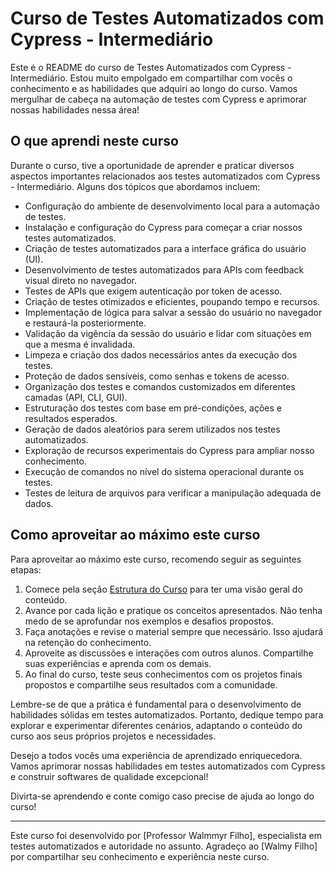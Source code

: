 # Curso de Testes Automatizados com Cypress - Intermediário

Este é o README do curso de Testes Automatizados com Cypress - Intermediário. Estou muito empolgado em compartilhar com vocês o conhecimento e as habilidades que adquiri ao longo do curso. Vamos mergulhar de cabeça na automação de testes com Cypress e aprimorar nossas habilidades nessa área!

## O que aprendi neste curso

Durante o curso, tive a oportunidade de aprender e praticar diversos aspectos importantes relacionados aos testes automatizados com Cypress - Intermediário. Alguns dos tópicos que abordamos incluem:

- Configuração do ambiente de desenvolvimento local para a automação de testes.
- Instalação e configuração do Cypress para começar a criar nossos testes automatizados.
- Criação de testes automatizados para a interface gráfica do usuário (UI).
- Desenvolvimento de testes automatizados para APIs com feedback visual direto no navegador.
- Testes de APIs que exigem autenticação por token de acesso.
- Criação de testes otimizados e eficientes, poupando tempo e recursos.
- Implementação de lógica para salvar a sessão do usuário no navegador e restaurá-la posteriormente.
- Validação da vigência da sessão do usuário e lidar com situações em que a mesma é invalidada.
- Limpeza e criação dos dados necessários antes da execução dos testes.
- Proteção de dados sensíveis, como senhas e tokens de acesso.
- Organização dos testes e comandos customizados em diferentes camadas (API, CLI, GUI).
- Estruturação dos testes com base em pré-condições, ações e resultados esperados.
- Geração de dados aleatórios para serem utilizados nos testes automatizados.
- Exploração de recursos experimentais do Cypress para ampliar nosso conhecimento.
- Execução de comandos no nível do sistema operacional durante os testes.
- Testes de leitura de arquivos para verificar a manipulação adequada de dados.

## Como aproveitar ao máximo este curso

Para aproveitar ao máximo este curso, recomendo seguir as seguintes etapas:

1. Comece pela seção [Estrutura do Curso](./lessons/_course-structure_.md) para ter uma visão geral do conteúdo.
2. Avance por cada lição e pratique os conceitos apresentados. Não tenha medo de se aprofundar nos exemplos e desafios propostos.
3. Faça anotações e revise o material sempre que necessário. Isso ajudará na retenção do conhecimento.
4. Aproveite as discussões e interações com outros alunos. Compartilhe suas experiências e aprenda com os demais.
5. Ao final do curso, teste seus conhecimentos com os projetos finais propostos e compartilhe seus resultados com a comunidade.

Lembre-se de que a prática é fundamental para o desenvolvimento de habilidades sólidas em testes automatizados. Portanto, dedique tempo para explorar e experimentar diferentes cenários, adaptando o conteúdo do curso aos seus próprios projetos e necessidades.

Desejo a todos vocês uma experiência de aprendizado enriquecedora. Vamos aprimorar nossas habilidades em testes automatizados com Cypress e construir softwares de qualidade excepcional!

Divirta-se aprendendo e conte comigo caso precise de ajuda ao longo do curso!

---
Este curso foi desenvolvido por [Professor Walmmyr Filho], especialista em testes automatizados e autoridade no assunto. Agradeço ao [Walmy Filho] por compartilhar seu conhecimento e experiência neste curso.
